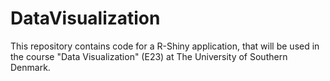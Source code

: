 # DataVisualization

This repository contains code for a R-Shiny application, that will be used in the course "Data Visualization" (E23) at The University of Southern Denmark. 
